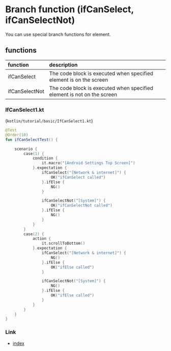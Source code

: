 # Branch function (ifCanSelect, ifCanSelectNot)

You can use special branch functions for element.

## functions

| function       | description                                                            |
|:---------------|:-----------------------------------------------------------------------|
| ifCanSelect    | The code block is executed when specified element is on the screen     |
| ifCanSelectNot | The code block is executed when specified element is not on the screen |

### IfCanSelect1.kt

(`kotlin/tutorial/basic/IfCanSelect1.kt`)

```kotlin
@Test
@Order(10)
fun ifCanSelectTest() {

    scenario {
        case(1) {
            condition {
                it.macro("[Android Settings Top Screen]")
            }.expectation {
                ifCanSelect("[Network & internet]") {
                    OK("ifCanSelect called")
                }.ifElse {
                    NG()
                }

                ifCanSelectNot("[System]") {
                    OK("ifCanSelectNot called")
                }.ifElse {
                    NG()
                }
            }
        }
        case(2) {
            action {
                it.scrollToBottom()
            }.expectation {
                ifCanSelect("[Network & internet]") {
                    NG()
                }.ifElse {
                    OK("ifElse called")
                }

                ifCanSelectNot("[System]") {
                    NG()
                }.ifElse {
                    OK("ifElse called")
                }
            }
        }
    }
}
```

### Link

- [index](../../../index.md)

